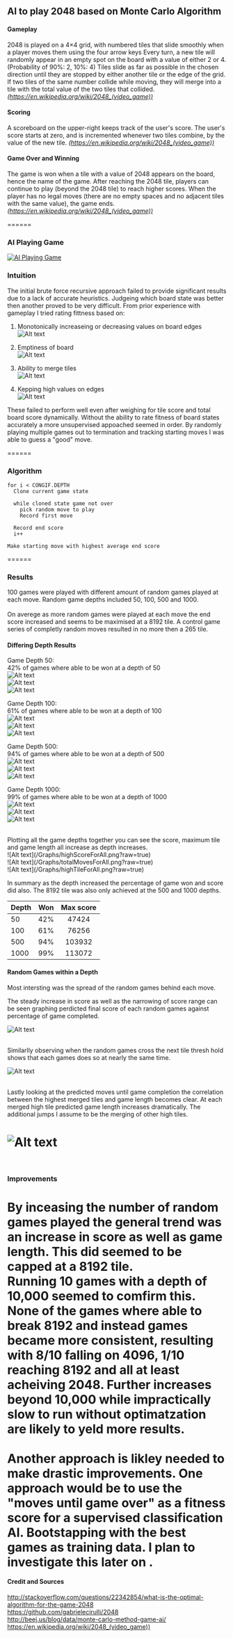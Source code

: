 ## AI to play 2048 based on Monte Carlo Algorithm
#### Gameplay
2048 is played on a 4×4 grid, with numbered tiles that slide smoothly when a player moves them using the four arrow keys Every turn, a new tile will randomly appear in an empty spot on the board with a value of either 2 or 4. (Probability of 90%: 2, 10%: 4) Tiles slide as far as possible in the chosen direction until they are stopped by either another tile or the edge of the grid. If two tiles of the same number collide while moving, they will merge into a tile with the total value of the two tiles that collided. <i>(https://en.wikipedia.org/wiki/2048_(video_game))</i>

#### Scoring
A scoreboard on the upper-right keeps track of the user's score. The user's score starts at zero, and is incremented whenever two tiles combine, by the value of the new tile. <i>(https://en.wikipedia.org/wiki/2048_(video_game))</i>

#### Game Over and Winning
The game is won when a tile with a value of 2048 appears on the board, hence the name of the game. After reaching the 2048 tile, players can continue to play (beyond the 2048 tile) to reach higher scores. When the player has no legal moves (there are no empty spaces and no adjacent tiles with the same value), the game ends. <i>(https://en.wikipedia.org/wiki/2048_(video_game))</i>

======

### AI Playing Game
[![AI Playing Game](http://img.youtube.com/vi/2Bu7sx4e85E/0.jpg)](https://youtu.be/2Bu7sx4e85E "")

### Intuition
The initial brute force recursive approach failed to provide significant results due to a lack of accurate heuristics. Judgeing which board state was better then another proved to be very difficult. From prior experience with gameplay I tried rating fittness based on:

1. Monotonically increaseing or decreasing values on board edges</br>
![Alt text](/Examples/mono.png?raw=true)

2. Emptiness of board</br>
![Alt text](/Examples/empty.png?raw=true)

3. Ability to merge tiles</br>
![Alt text](/Examples/merge.png?raw=true)

4. Kepping high values on edges</br>
![Alt text](/Examples/highsides.png?raw=true)

These failed to perform well even after weighing for tile score and total board score dynamically. Without the ability to rate fitness of board states accurately a more unsupervised appoached seemed in order. By randomly playing multiple games out to termination and tracking starting moves I was able to guess a "good" move.

======

### Algorithm
````
for i < CONGIF.DEPTH
  Clone current game state
  
  while cloned state game not over
    pick random move to play
    Record first move
  
  Record end score
  i++
  
Make starting move with highest average end score

````
======

### Results
100 games were played with different amount of random games played at each move. Random game depths included 50, 100, 500 and 1000.
</br>
</br>
On averege as more random games were played at each move the end score increased and seems to be maximised at a 8192 tile. A control game series of completly random moves resulted in no more then a 265 tile.

#### Differing Depth Results
Game Depth 50:</br>
42% of games where able to be won at a depth of 50</br>
![Alt text](/Graphs/totalScoreFor50.png?raw=true)</br>
![Alt text](/Graphs/totalMovesFor50.png?raw=true)</br>
![Alt text](/Graphs/highTileFor50.png?raw=true)</br>

Game Depth 100:</br>
61% of games where able to be won at a depth of 100</br>
![Alt text](/Graphs/totalScoreFor100.png?raw=true)</br>
![Alt text](/Graphs/totalMovesFor100.png?raw=true)</br>
![Alt text](/Graphs/highTileFor100.png?raw=true)</br>


Game Depth 500:</br>
94% of games where able to be won at a depth of 500</br>
![Alt text](/Graphs/totalScoreFor500.png?raw=true)</br>
![Alt text](/Graphs/totalMovesFor500.png?raw=true)</br>
![Alt text](/Graphs/highTileFor500.png?raw=true)</br>

Game Depth 1000:</br>
99% of games where able to be won at a depth of 1000</br>
![Alt text](/Graphs/totalScoreFor1000.png?raw=true)</br>
![Alt text](/Graphs/totalMovesFor1000.png?raw=true)</br>
![Alt text](/Graphs/highTileFor1000.png?raw=true)</br>

</br>
Plotting all the game depths together you can see the score, maximum tile and game length all increase as depth increases.</br>
![Alt text](/Graphs/highScoreForAll.png?raw=true)</br>
![Alt text](/Graphs/totalMovesForAll.png?raw=true)</br>
![Alt text](/Graphs/highTileForAll.png?raw=true)</br>


In summary as the depth increased the percentage of game won and score did also. The 8192 tile was also only achieved at the 500 and 1000 depths.

| Depth        	| Won           | Max score     |
| ------------- |:-------------:|:-------------:|
| 50	        | 42% 			| 47424			|
| 100     		| 61%      		| 76256			|
| 500 			| 94%   		| 103932		|
| 1000 			| 99%   		| 113072		|


#### Random Games within a Depth
Most intersting was the spread of the random games behind each move.</br>

The steady increase in score as well as the narrowing of score range can be seen graphing perdicted final score of each random games against percentage of game completed.</br>

![Alt text](/Graphs/scoreRangePerMovedepth1000.png?raw=true)</br>
</br>

Similarlly observing when the random games cross the next tile thresh hold shows that each games does so at nearly the same time.

![Alt text](/Graphs/highTilePerMovedepth1000.png?raw=true)</br>
</br>

Lastly looking at the predicted moves until game completion the correlation between the highest merged tiles and game length becomes clear. At each merged high tile predicted game length increases dramatically. The additional jumps I assume to be the merging of other high tiles.

![Alt text](/Graphs/moveRangePerMovedepth1000.png?raw=true)</br>
</br>
======

### Improvements
By inceasing the number of random games played the general trend was an increase in score as well as game length. This did seemed to be capped at a 8192 tile.</br>
Running 10 games with a depth of 10,000 seemed to comfirm this. None of the games where able to break 8192 and instead games became more consistent, resulting with 8/10 falling on 4096, 1/10 reaching 8192 and all at least acheiving 2048. Further increases beyond 10,000 while impractically slow to run without optimatzation are likely to yeld more results.
</br>
</br>
Another approach is likley needed to make drastic improvements. One approach would be to use the "moves until game over" as a fitness score for a supervised classification AI. Bootstapping with the best games as training data. I plan to investigate this later on
.
======

#### Credit and Sources
http://stackoverflow.com/questions/22342854/what-is-the-optimal-algorithm-for-the-game-2048</br>
https://github.com/gabrielecirulli/2048</br>
http://beej.us/blog/data/monte-carlo-method-game-ai/</br>
https://en.wikipedia.org/wiki/2048_(video_game))

